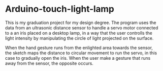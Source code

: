 Arduino-touch-light-lamp
========================

This is my graduation project for my design degree. 
The program uses the data from an ultrasonic distance sensor to handle a servo motor connected to a an
iris placed on a desktop lamp, in a way that the user controlls the light intensity by manipulating
the circle of light projected on the surface.

When the hand gesture runs from the enlighted area towards the sensor, the sketch maps the distance to circular
movement to run the servo, in this case to gradually open the iris. When the user make a gesture that runs away 
from the sensor, the opposite occurs.
